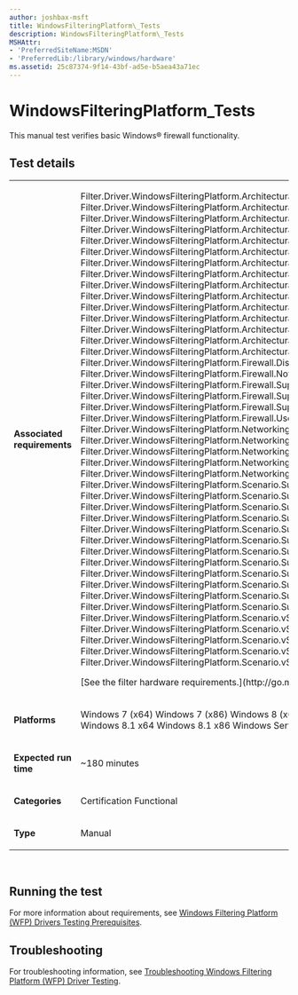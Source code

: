 ```yaml
---
author: joshbax-msft
title: WindowsFilteringPlatform\_Tests
description: WindowsFilteringPlatform\_Tests
MSHAttr:
- 'PreferredSiteName:MSDN'
- 'PreferredLib:/library/windows/hardware'
ms.assetid: 25c87374-9f14-43bf-ad5e-b5aea43a71ec
---
```


# WindowsFilteringPlatform\_Tests


This manual test verifies basic Windows® firewall functionality.

## Test details


<table>
<colgroup>
<col width="50%" />
<col width="50%" />
</colgroup>
<tbody>
<tr class="odd">
<td><p><strong>Associated requirements</strong></p></td>
<td><p>Filter.Driver.WindowsFilteringPlatform.ArchitecturalDesign.AppContainers.SupportModernApplications Filter.Driver.WindowsFilteringPlatform.ArchitecturalDesign.CleanUninstall Filter.Driver.WindowsFilteringPlatform.ArchitecturalDesign.ConnectionProxying.NoDeadlocks Filter.Driver.WindowsFilteringPlatform.ArchitecturalDesign.FwpmFilters.MaintainOneTerminating Filter.Driver.WindowsFilteringPlatform.ArchitecturalDesign.FwpmProviders.AssociateWithObjects Filter.Driver.WindowsFilteringPlatform.ArchitecturalDesign.FwpmProviders.MaintainIdentifying Filter.Driver.WindowsFilteringPlatform.ArchitecturalDesign.FwpmSublayers.UseOwnOrBuiltIn Filter.Driver.WindowsFilteringPlatform.ArchitecturalDesign.NetworkDiagnosticsFramework.HelperClass Filter.Driver.WindowsFilteringPlatform.ArchitecturalDesign.NoAccessViolations Filter.Driver.WindowsFilteringPlatform.ArchitecturalDesign.NoTamperingWith3rdPartyObjects Filter.Driver.WindowsFilteringPlatform.ArchitecturalDesign.PacketInjection.NoDeadlocks Filter.Driver.WindowsFilteringPlatform.ArchitecturalDesign.StreamInjection.NoStreamStarvation Filter.Driver.WindowsFilteringPlatform.ArchitecturalDesign.SupportPowerManagedStates Filter.Driver.WindowsFilteringPlatform.ArchitecturalDesign.WFPObjectACLs Filter.Driver.WindowsFilteringPlatform.ArchitecturalDesign.Winsock Filter.Driver.WindowsFilteringPlatform.Firewall.DisableWindowsFirewallProperly Filter.Driver.WindowsFilteringPlatform.Firewall.NotOnlyPermitAllFilters Filter.Driver.WindowsFilteringPlatform.Firewall.Support5TupleExceptions Filter.Driver.WindowsFilteringPlatform.Firewall.SupportApplicationExceptions Filter.Driver.WindowsFilteringPlatform.Firewall.SupportMACAddressExceptions Filter.Driver.WindowsFilteringPlatform.Firewall.UseWindowsFilteringPlatform Filter.Driver.WindowsFilteringPlatform.NetworkingFundamental.SupportAddressResolution Filter.Driver.WindowsFilteringPlatform.NetworkingFundamental.SupportDynamicAddressing Filter.Driver.WindowsFilteringPlatform.NetworkingFundamental.SupportIPv4 Filter.Driver.WindowsFilteringPlatform.NetworkingFundamental.SupportIPv6 Filter.Driver.WindowsFilteringPlatform.NetworkingFundamental.SupportNameResolution Filter.Driver.WindowsFilteringPlatform.Scenario.Support6to4 Filter.Driver.WindowsFilteringPlatform.Scenario.SupportAutomaticUpdates Filter.Driver.WindowsFilteringPlatform.Scenario.SupportBasicWebsiteBrowsing Filter.Driver.WindowsFilteringPlatform.Scenario.SupportFileAndPrinterSharing Filter.Driver.WindowsFilteringPlatform.Scenario.SupportICMPErrorMessages Filter.Driver.WindowsFilteringPlatform.Scenario.SupportInternetStreaming Filter.Driver.WindowsFilteringPlatform.Scenario.SupportMediaExtenderStreaming Filter.Driver.WindowsFilteringPlatform.Scenario.SupportMobileBroadBand Filter.Driver.WindowsFilteringPlatform.Scenario.SupportPeerNameResolution Filter.Driver.WindowsFilteringPlatform.Scenario.SupportRemoteAssistance Filter.Driver.WindowsFilteringPlatform.Scenario.SupportRemoteDesktop Filter.Driver.WindowsFilteringPlatform.Scenario.SupportVirtualPrivateNetworking Filter.Driver.WindowsFilteringPlatform.Scenario.vSwitch.InteropWithOtherExtensions Filter.Driver.WindowsFilteringPlatform.Scenario.vSwitch.NoEgressModification Filter.Driver.WindowsFilteringPlatform.Scenario.vSwitch.SupportLiveMigration Filter.Driver.WindowsFilteringPlatform.Scenario.vSwitch.SupportRemoval Filter.Driver.WindowsFilteringPlatform.Scenario.vSwitch.SupportReordering</p>
<p>[See the filter hardware requirements.](http://go.microsoft.com/fwlink/p/?linkid=254485)</p></td>
</tr>
<tr class="even">
<td><p><strong>Platforms</strong></p></td>
<td><p>Windows 7 (x64) Windows 7 (x86) Windows 8 (x64) Windows 8 (x86) Windows Server 2012 (x64) Windows 8.1 x64 Windows 8.1 x86 Windows Server 2012 R2</p></td>
</tr>
<tr class="odd">
<td><p><strong>Expected run time</strong></p></td>
<td><p>~180 minutes</p></td>
</tr>
<tr class="even">
<td><p><strong>Categories</strong></p></td>
<td><p>Certification Functional</p></td>
</tr>
<tr class="odd">
<td><p><strong>Type</strong></p></td>
<td><p>Manual</p></td>
</tr>
</tbody>
</table>

 

## Running the test


For more information about requirements, see [Windows Filtering Platform (WFP) Drivers Testing Prerequisites](windows-filtering-platform--wfp--drivers-testing-prerequisites.md).

## Troubleshooting


For troubleshooting information, see [Troubleshooting Windows Filtering Platform (WFP) Driver Testing](troubleshooting-windows-filtering-platform--wfp--driver-testing.md).

 

 






